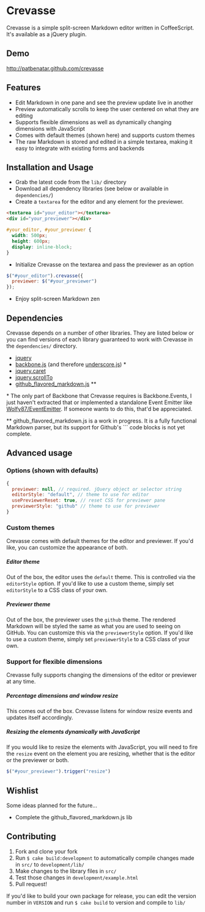# Crevasse

Crevasse is a simple split-screen Markdown editor written in CoffeeScript. It's
available as a jQuery plugin.

## Demo

http://patbenatar.github.com/crevasse

## Features

* Edit Markdown in one pane and see the preview update live in another
* Preview automatically scrolls to keep the user centered on what they are editing
* Supports flexible dimensions as well as dynamically changing dimensions with JavaScript
* Comes with default themes (shown here) and supports custom themes
* The raw Markdown is stored and edited in a simple textarea, making it easy to integrate with existing forms and backends

## Installation and Usage

* Grab the latest code from the `lib/` directory
* Download all dependency libraries (see below or available in `dependencies/`)
* Create a `textarea` for the editor and any element for the previewer.

```html
<textarea id="your_editor"></textarea>
<div id="your_previewer"></div>
```

```css
#your_editor, #your_previewer {
  width: 500px;
  height: 600px;
  display: inline-block;
}
```

* Initialize Crevasse on the textarea and pass the previewer as an option

```javascript
$("#your_editor").crevasse({
  previewer: $("#your_previewer")
});
```

* Enjoy split-screen Markdown zen

## Dependencies

Crevasse depends on a number of other libraries. They are listed below or you
can find versions of each library guaranteed to work with Crevasse in the
`dependencies/` directory.

* [jquery](http://jquery.com)
* [backbone.js](http://backbonejs.org/) (and therefore [underscore.js](http://underscorejs.org/)) \*
* [jquery.caret](https://github.com/DrPheltRight/jquery-caret)
* [jquery.scrollTo](http://demos.flesler.com/jquery/scrollTo/)
* [github\_flavored\_markdown.js](http://github.com/patbenatar/github_flavored_markdown.js) \*\*

\* The only part of Backbone that Crevasse requires is Backbone.Events, I just
haven't extracted that or implemented a standalone Event Emitter like
[Wolfy87/EventEmitter](https://github.com/Wolfy87/EventEmitter/). If someone
wants to do this, that'd be appreciated.

\*\* github\_flavored\_markdown.js is a work in progress. It is a fully functional
Markdown parser, but its support for Github's \`\`\` code blocks is not yet
complete.

## Advanced usage

### Options (shown with defaults)

```javascript
{
  previewer: null, // required. jQuery object or selector string
  editorStyle: "default", // theme to use for editor
  usePreviewerReset: true, // reset CSS for previewer pane
  previewerStyle: "github" // theme to use for previewer
}
```

### Custom themes

Crevasse comes with default themes for the editor and previewer. If you'd like,
you can customize the appearance of both.

##### Editor theme

Out of the box, the editor uses the `default` theme. This is controlled via the
`editorStyle` option. If you'd like to use a custom theme, simply set `editorStyle`
to a CSS class of your own.

##### Previewer theme

Out of the box, the previewer uses the `github` theme. The rendered Markdown
will be styled the same as what you are used to seeing on GitHub. You can
customize this via the `previewerStyle` option. If you'd like to use a custom
theme, simply set `previewerStyle` to a CSS class of your own.

### Support for flexible dimensions

Crevasse fully supports changing the dimensions of the editor or previewer at
any time.

##### Percentage dimensions and window resize

This comes out of the box. Crevasse listens for window resize events and updates
itself accordingly.

##### Resizing the elements dynamically with JavaScript

If you would like to resize the elements with JavaScript, you will need to fire
the `resize` event on the element you are resizing, whether that is the editor
or the previewer or both.

```javascript
$("#your_previewer").trigger("resize")
```

## Wishlist

Some ideas planned for the future...

* Complete the github\_flavored\_markdown.js lib

## Contributing

1. Fork and clone your fork
1. Run `$ cake build:development` to automatically compile changes made in `src/` to `development/lib/`
1. Make changes to the library files in `src/`
1. Test those changes in `development/example.html`
1. Pull request!

If you'd like to build your own package for release, you can edit the version number
in `VERSION` and run `$ cake build` to version and compile to `lib/`
